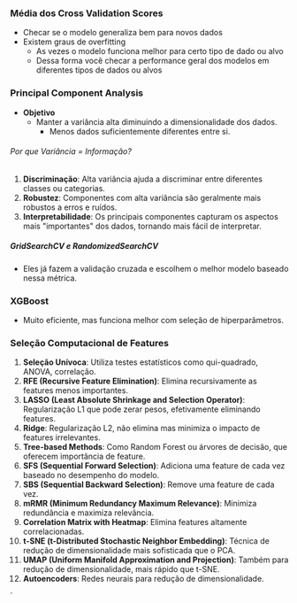 ### Média dos Cross Validation Scores
- Checar se o modelo generaliza bem para novos dados
- Existem graus de overfitting
	- As vezes o modelo funciona melhor para  certo tipo de dado ou alvo
	- Dessa forma você checar a performance geral dos modelos em diferentes tipos de dados ou alvos
### Principal Component Analysis
- **Objetivo**
	- Manter a variância alta diminuindo a dimensionalidade dos dados.
		- Menos dados suficientemente diferentes entre si.
###### Por que Variância = Informação?
1. **Discriminação**: Alta variância ajuda a discriminar entre diferentes classes ou categorias.
2. **Robustez**: Componentes com alta variância são geralmente mais robustos a erros e ruídos.
3. **Interpretabilidade**: Os principais componentes capturam os aspectos mais "importantes" dos dados, tornando mais fácil de interpretar.
##### GridSearchCV e RandomizedSearchCV
- Eles já fazem a validação cruzada e escolhem o melhor modelo baseado nessa métrica.
### XGBoost 
- Muito eficiente, mas funciona melhor com seleção de hiperparâmetros.
### Seleção Computacional de Features
1. **Seleção Unívoca**: Utiliza testes estatísticos como qui-quadrado, ANOVA, correlação.
2. **RFE (Recursive Feature Elimination)**: Elimina recursivamente as features menos importantes.
3. **LASSO (Least Absolute Shrinkage and Selection Operator)**: Regularização L1 que pode zerar pesos, efetivamente eliminando features.
4. **Ridge**: Regularização L2, não elimina mas minimiza o impacto de features irrelevantes.
5. **Tree-based Methods**: Como Random Forest ou árvores de decisão, que oferecem importância de feature.
6. **SFS (Sequential Forward Selection)**: Adiciona uma feature de cada vez baseado no desempenho do modelo.
7. **SBS (Sequential Backward Selection)**: Remove uma feature de cada vez.
8. **mRMR (Minimum Redundancy Maximum Relevance)**: Minimiza redundância e maximiza relevância.
9. **Correlation Matrix with Heatmap**: Elimina features altamente correlacionadas.
10. **t-SNE (t-Distributed Stochastic Neighbor Embedding)**: Técnica de redução de dimensionalidade mais sofisticada que o PCA.
11. **UMAP (Uniform Manifold Approximation and Projection)**: Também para redução de dimensionalidade, mais rápido que t-SNE.
12. **Autoencoders**: Redes neurais para redução de dimensionalidade.

`